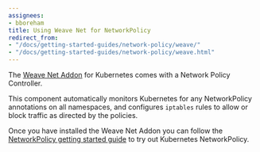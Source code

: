 ```yaml
---
assignees:
- bboreham
title: Using Weave Net for NetworkPolicy
redirect_from:
- "/docs/getting-started-guides/network-policy/weave/"
- "/docs/getting-started-guides/network-policy/weave.html"
---
```


The [Weave Net Addon](https://www.weave.works/docs/net/latest/kube-addon/) for Kubernetes comes with a Network Policy Controller.

This component automatically monitors Kubernetes for any NetworkPolicy annotations on all namespaces, and configures `iptables` rules to allow or block traffic as directed by the policies.

Once you have installed the Weave Net Addon you can follow the [NetworkPolicy getting started guide](/docs/getting-started-guides/network-policy/walkthrough) to try out Kubernetes NetworkPolicy.

